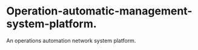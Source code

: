 # Operation-automatic-management-system-platform.
An operations automation network system platform.
